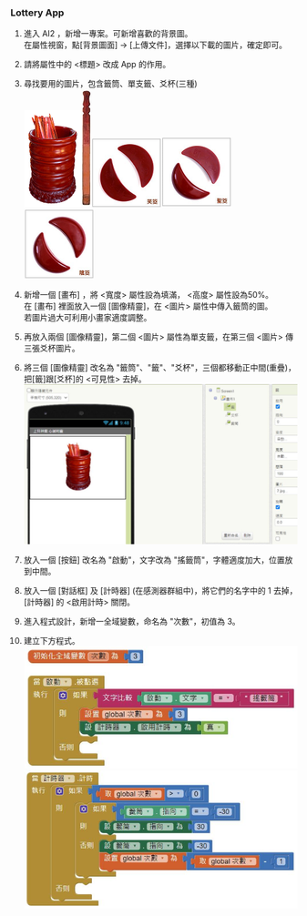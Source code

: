 ### Lottery App
1. 進入 AI2 ，新增一專案。可新增喜歡的背景圖。<br>
在屬性視窗，點[背景圖面] -> [上傳文件]，選擇以下載的圖片，確定即可。

2. 請將屬性中的 <標題> 改成 App 的作用。

3. 尋找要用的圖片，包含籤筒、單支籤、爻杯(三種)<br>
![1](1.png)![2](2.jpg)![00](00.png)![10](10.png)![11](11.png)
4. 新增一個 [畫布] ，將 <寬度> 屬性設為填滿， <高度> 屬性設為50%。<br>
    在 [畫布] 裡面放入一個 [圖像精靈]，在 <圖片> 屬性中傳入籤筒的圖。<br>
    若圖片過大可利用小畫家適度調整。
    
5. 再放入兩個 [圖像精靈]，第二個 <圖片> 屬性為單支籤，在第三個 <圖片> 傳三張爻杯圖片。

6. 將三個 [圖像精靈] 改名為 "籤筒"、"籤"、"爻杯"，三個都移動正中間(重疊)，把[籤]跟[爻杯]的 <可見性> 去掉。<br>
   ![1-1](1-1.JPG)

7. 放入一個  [按鈕] 改名為 "啟動"，文字改為 "搖籤筒"，字體適度加大，位置放到中間。

8. 放入一個  [對話框] 及  [計時器] (在感測器群組中)，將它們的名字中的 1 去掉， [計時器] 的 <啟用計時> 關閉。

9. 進入程式設計，新增一全域變數，命名為 "次數"，初值為 3。

10. 建立下方程式。<br>
  ![2-1](2-1.JPG)<br>
  ![2-2](2-2.JPG)
